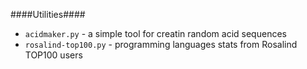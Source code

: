####Utilities####

* `acidmaker.py` - a simple tool for creatin random acid sequences
* `rosalind-top100.py` - programming languages stats from Rosalind TOP100 users
